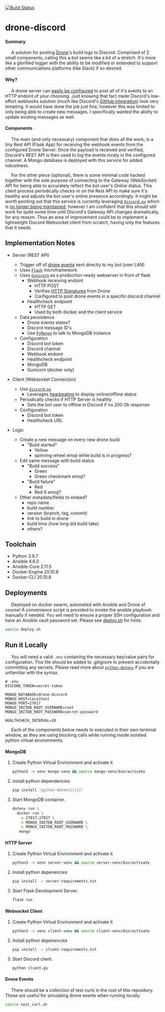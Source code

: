 [![Build Status](https://drone.kiwi-labs.net/api/badges/Diesel-Net/drone-discord/status.svg)](https://drone.kiwi-labs.net/Diesel-Net/drone-discord)

# drone-discord
#### **Summary**
&nbsp;&nbsp;&nbsp;&nbsp;&nbsp;A solution for posting [Drone](https://github.com/drone/drone#drone-)'s build logs to Discord. 
Comprised of 2 small components, calling this a _bot_ seems like a bit of a stretch. 
It's more like a glorified logger with the ability to be modified or extended to support other communications platforms (like Slack) if so desired.

#### **Why?**
&nbsp;&nbsp;&nbsp;&nbsp;&nbsp;A drone server can [easily be configured](https://discourse.drone.io/t/how-to-use-global-webhooks/3755) to post all of it's events to an HTTP endoint of your choosing. 
Just knowing that fact made Discord's low-effort webhooks solution (much like Discord's [GitHub integration](https://support.discord.com/hc/en-us/articles/228383668-Intro-to-Webhooks)) look very tempting.
It would have done the job just fine, however this was limited to only being able to create new messages. I specifically wanted the ability to update existing messages as well.

#### **Components**
&nbsp;&nbsp;&nbsp;&nbsp;&nbsp;The main (and only necessary) component that does all the work, is a tiny Rest API (Flask App) for receiving the webhook events from the configured Drone Server. Once the payload is received and verified, Discord's REST API is then used to log the events nicely in the configured channel. A Mongo database is deployed with this service for added robustness.

&nbsp;&nbsp;&nbsp;&nbsp;&nbsp;For the other piece (optional), there is some minimal code hacked together with the sole purpose of connecting to the Gateway (WebSocket) API for being able to accurately reflect the bot user's _Online_ status. This client process periodically checks-in on the Rest API to make sure it's healthy and adjusts the bot user's online presence accordingly.
It might be worth pointing out that this service is currently leveraging [`discord.py`](https://pypi.org/project/discord.py/) which is [no longer being maintained](https://gist.github.com/Rapptz/4a2f62751b9600a31a0d3c78100287f1), however I am confident that this _should_ still work for quite some time until Discord's Gateway API changes dramatically, for any reason. Thus an area of improvement could be to implement a lightweight Discord Websocket client from scratch, having only the features that it needs. 


## Implementation Notes

- Server (REST API)
  - Trigger off of [drone events](https://discourse.drone.io/t/how-to-use-global-webhooks/3755) sent directly to my bot (over LAN)
  - Uses [`Flask`](https://flask.palletsprojects.com/en/2.0.x/) microframework
  - Uses [`Gunicorn`](https://gunicorn.org/) as a production-ready webserver in front of flask
    - Webhook receiving endoint
      - HTTP POST
      - Verifies [HTTP Signatures](https://datatracker.ietf.org/doc/html/draft-cavage-http-signatures-10) from Drone
      - Configured to post drone events in a specific discord channel
    - Healthcheck endpoint
      - HTTP GET
      - Used by both docker and the client service
  - Data persistence
    - Drone events states?
    - Discord message ID's
    - Use [`PyMongo`](https://pymongo.readthedocs.io/en/stable/) to talk to MongoDB instance
  - Configuration
    - Discord bot token
    - Discord channel
    - Webhook endoint
    - Healthcheck endpoint
    - MongoDB
    - Gunicorn (docker only)

- Client (Websocket Connection)
  - Use [`discord.py`](https://pypi.org/project/discord.py/)
    - Leverages [hearbeating](https://discord.com/developers/docs/topics/gateway#heartbeating) to display online/offline status
  - Periodically checks if HTTP Server is healthy
    - Sets the bot user to offline in Discord if no 200 Ok response
  - Configuration
    - Discord bot token
    - Healthcheck URL

- Logic
  - Create a new message on every new drone build
    - "Build started"
      - Yellow
      - spinning wheel emoji while build is in progress?
  - Edit same message with build status
    - "Build success"
      - Green
      - Green checkmark emoji?
    - "Build failure"
      - Red
      - Red X emoji?
  - Other metadata/fields to embed?
    - repo name
    - build number
    - version (branch, tag, commit)
    - link to build in drone
    - build time (how long did build take)
    - others?


## Toolchain
- Python 3.9.7
- Ansible 4.6.0
- Ansible-Core 2.11.5
- Docker-Engine 20.10.8
- Docker-CLI 20.10.8


## Deployments
&nbsp;&nbsp;&nbsp;&nbsp;&nbsp;Deployed on docker swarm, automated with Ansible and Drone of course! 
A convenience script is provided to invoke the ansible playbook manually if needed. You will need to ensure a proper SSH configuration and have an Ansible vault password set. Please see [deploy.sh](deploy.sh) for hints.
```bash
source deploy.sh
```


## Run it Locally
&nbsp;&nbsp;&nbsp;&nbsp;&nbsp;You will need a valid `.env` containing the necessary key/value pairs for configuration. This file should be added to .gitignore to prevent accidentally committing any secrets. Please read more about [`python-dotenv`](https://pypi.org/project/python-dotenv/) if you are unfamiliar with the syntax. 

```
# .env
DISCORD_TOKEN=secret-token

MONGO_DATABASE=drone-discord
MONGO_HOST=localhost
MONGO_PORT=27017
MONGO_INITDB_ROOT_USERNAME=root
MONGO_INITDB_ROOT_PASSWORD=secret-password

HEALTHCHECK_INTERVAL=10

```

&nbsp;&nbsp;&nbsp;&nbsp;&nbsp;Each of the components below needs to executed in their own terminal window, as they are using blocking calls while running inside isolated python virtual environments.

#### MongoDB
1. Create Python Virtual Environment and activate it
   ```bash
   python3 -m venv mongo-venv && source mongo-venv/bin/activate
   ```

2. install python dependencies
   ```bash
   pip install "python-dotenv[cli]"
   ````

2. Start MongoDB container.
   ```bash
   dotenv run \
     docker run \
      -p 27017:27017 \
      -e MONGO_INITDB_ROOT_USERNAME \
      -e MONGO_INITDB_ROOT_PASSWORD \
      mongo
   ```

#### HTTP Server
1. Create Python Virtual Environment and activate it
   ```bash
   python3 -m venv server-venv && source server-venv/bin/activate
   ```

2. Install python depenencies
   ```bash
   pip install -r server-requirements.txt
   ```

3. Start Flask Development Server.
   ```bash
   flask run
   ```


#### Websocket Client
1. Create Python Virtual Environment and activate it
   ```bash
   python3 -m venv client-venv && source client-venv/bin/activate
   ```

2. Install python depenencies
   ```bash
   pip install -r client-requirements.txt
   ```

3. Start Discord client.
   ```bash
   python client.py
   ```

#### Drone Events
&nbsp;&nbsp;&nbsp;&nbsp;&nbsp;There should be a collection of test curls in the root of this repository. These are useful for simulating drone events when running locally.
```bash
source test_curl.sh
```
